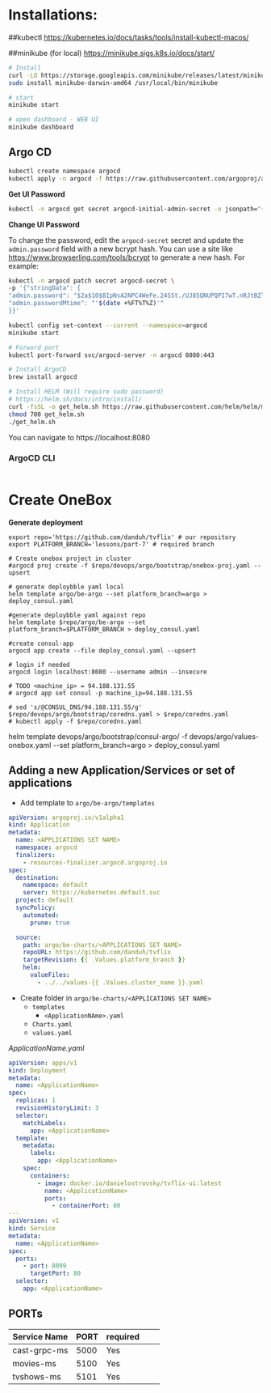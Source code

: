 # Installations:

##kubectl 
https://kubernetes.io/docs/tasks/tools/install-kubectl-macos/

##minikube (for local)
https://minikube.sigs.k8s.io/docs/start/

```bash
# Install
curl -LO https://storage.googleapis.com/minikube/releases/latest/minikube-darwin-amd64
sudo install minikube-darwin-amd64 /usr/local/bin/minikube

# start
minikube start

# open dashboard - WEB UI
minikube dashboard
```


## Argo CD

```bash
kubectl create namespace argocd
kubectl apply -n argocd -f https://raw.githubusercontent.com/argoproj/argo-cd/stable/manifests/install.yaml
```

**Get UI Password**
```bash
kubectl -n argocd get secret argocd-initial-admin-secret -o jsonpath="{.data.password}" | base64 -d
```

**Change UI Password**

To change the password, edit the `argocd-secret` secret and update the `admin.password` field with a new bcrypt hash. You can use a site like https://www.browserling.com/tools/bcrypt to generate a new hash. For example:
```bash
kubectl -n argocd patch secret argocd-secret \
-p '{"stringData": {
"admin.password": "$2a$10$BIpNsA2NPC4WeFe.24SSt./UJ85QNUPQPI7wT.nRJtBZlCxq.D4im",
"admin.passwordMtime": "'$(date +%FT%T%Z)'"
}}'

kubectl config set-context --current --namespace=argocd
minikube start

# Forword port
kubectl port-forward svc/argocd-server -n argocd 8080:443

# Install ArgoCD
brew install argocd

# Install HELM (Will require sudo password)
# https://helm.sh/docs/intro/install/
curl -fsSL -o get_helm.sh https://raw.githubusercontent.com/helm/helm/main/scripts/get-helm-3
chmod 700 get_helm.sh
./get_helm.sh
```
You can navigate to https://localhost:8080

### ArgoCD CLI
```shell

```




# Create OneBox
**Generate deployment**

```shell
export repo='https://github.com/danduh/tvflix' # our repository
export PLATFORM_BRANCH='lessons/part-7' # required branch

# Create onebox project in cluster
#argocd proj create -f $repo/devops/argo/bootstrap/onebox-proj.yaml --upsert

# generate deploybble yaml local
helm template argo/be-argo --set platform_branch=argo > deploy_consul.yaml

#generate deploybble yaml against repo
helm template $repo/argo/be-argo --set platform_branch=$PLATFORM_BRANCH > deploy_consul.yaml

#create consul-app
argocd app create --file deploy_consul.yaml --upsert

# login if needed
argocd login localhost:8080 --username admin --insecure

# TODO <machine_ip> = 94.188.131.55
# argocd app set consul -p machine_ip=94.188.131.55

# sed 's/@CONSUL_DNS/94.188.131.55/g' $repo/devops/argo/bootstrap/coredns.yaml > $repo/coredns.yaml
# kubectl apply -f $repo/coredns.yaml
```

helm template devops/argo/bootstrap/consul-argo/ -f devops/argo/values-onebox.yaml --set platform_branch=argo > deploy_consul.yaml


## Adding a new Application/Services or set of applications

 - Add template to `argo/be-argo/templates`
```yaml
apiVersion: argoproj.io/v1alpha1
kind: Application
metadata:
  name: <APPLICATIONS SET NAME>
  namespace: argocd
  finalizers:
    - resources-finalizer.argocd.argoproj.io
spec:
  destination:
    namespace: default
    server: https://kubernetes.default.svc
  project: default
  syncPolicy:
    automated:
      prune: true

  source:
    path: argo/be-charts/<APPLICATIONS SET NAME>
    repoURL: https://github.com/danduh/tvflix
    targetRevision: {{ .Values.platform_branch }}
    helm:
      valueFiles:
        - ../../values-{{ .Values.cluster_name }}.yaml

```
- Create folder in `argo/be-charts/<APPLICATIONS SET NAME>`
  - `templates`
    - `<ApplicationNAme>.yaml`
  - `Charts.yaml`
  - `values.yaml`


_ApplicationName.yaml_

```yaml 
apiVersion: apps/v1
kind: Deployment
metadata:
  name: <ApplicationName>
spec:
  replicas: 1
  revisionHistoryLimit: 3
  selector:
    matchLabels:
      app: <ApplicationName>
  template:
    metadata:
      labels:
        app: <ApplicationName>
    spec:
      containers:
        - image: docker.io/danielostrovsky/tvflix-ui:latest
          name: <ApplicationName>
          ports:
            - containerPort: 80
---
apiVersion: v1
kind: Service
metadata:
  name: <ApplicationName>
spec:
  ports:
    - port: 8099
      targetPort: 80
  selector:
    app: <ApplicationName>

```

## PORTs

| Service Name | PORT | required |   |   |
|--------------|------|----------|---|---|
| cast-grpc-ms | 5000 | Yes      |   |   |
| movies-ms    | 5100 | Yes      |   |   |
| tvshows-ms   | 5101 | Yes      |   |   |
